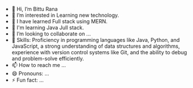 - 👋 Hi, I’m Bittu Rana
- 👀 I’m interested in Learning new technology.
- 🌱 I have learned Full stack using MERN.
- 💞️ I'm learning Java Jull stack. 
- 💞️ I’m looking to collaborate on ...
- 💞️ Skills: Proficiency in programming languages like Java, Python, and JavaScript, a strong understanding of data structures and algorithms, experience with version control systems like Git, and the ability to debug and problem-solve efficiently.
- 📫 How to reach me ...
- 😄 Pronouns: ...
- ⚡ Fun fact: ...

<!---
bitturana-ab/bitturana-ab is a ✨ special ✨ repository because its `README.md` (this file) appears on your GitHub profile.
You can click the Preview link to take a look at your changes.
--->
